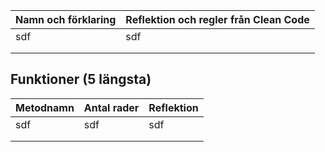 | Namn och förklaring | Reflektion och regler från Clean Code |
| ------------------- | ------------------------------------- |
| sdf                 | sdf                                   |
|                     |                                       |
|                     |                                       |

## Funktioner (5 längsta)

| Metodnamn | Antal rader | Reflektion |
| --------- | ----------- | ---------- |
| sdf       | sdf         | sdf        |
|           |             |            |
|           |             |            |

